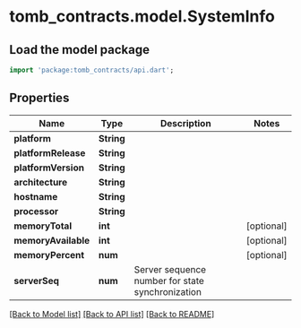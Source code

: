 # tomb_contracts.model.SystemInfo

## Load the model package
```dart
import 'package:tomb_contracts/api.dart';
```

## Properties
Name | Type | Description | Notes
------------ | ------------- | ------------- | -------------
**platform** | **String** |  | 
**platformRelease** | **String** |  | 
**platformVersion** | **String** |  | 
**architecture** | **String** |  | 
**hostname** | **String** |  | 
**processor** | **String** |  | 
**memoryTotal** | **int** |  | [optional] 
**memoryAvailable** | **int** |  | [optional] 
**memoryPercent** | **num** |  | [optional] 
**serverSeq** | **num** | Server sequence number for state synchronization | 

[[Back to Model list]](../README.md#documentation-for-models) [[Back to API list]](../README.md#documentation-for-api-endpoints) [[Back to README]](../README.md)



